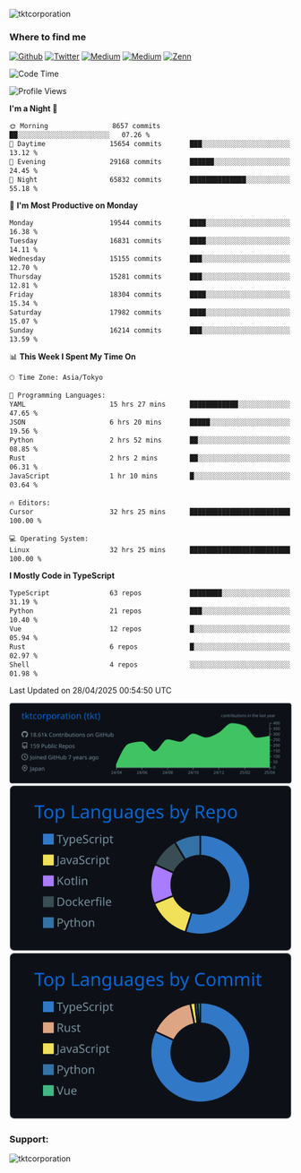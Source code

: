 <p align="left"> <img src="https://komarev.com/ghpvc/?username=tktcorporation&label=Profile%20views&color=0e75b6&style=flat" alt="tktcorporation" /> </p>

<h3>Where to find me</h3>
<p>
<a href="https://github.com/tktcorporation" target="_blank"><img alt="Github" src="https://img.shields.io/badge/GitHub-%2312100E.svg?&style=for-the-badge&logo=Github&logoColor=white" /></a>
<a href="https://twitter.com/tktcorporation" target="_blank"><img alt="Twitter" src="https://img.shields.io/badge/twitter-%231DA1F2.svg?&style=for-the-badge&logo=twitter&logoColor=white" /></a>
<a href="https://www.linkedin.com/in/tktcorporation" target="_blank"><img alt="Medium" src="https://img.shields.io/badge/linkdin-0a66c2.svg?&style=for-the-badge&logo=linkedin&logoColor=white" /></a>
<a href="https://qiita.com/tktcorporation" target="_blank"><img alt="Medium" src="https://img.shields.io/badge/qiita-55C500.svg?&style=for-the-badge&logo=qiita&logoColor=white" /></a>
<a href="https://zenn.dev/tktcorporation" target="_blank"><img alt="Zenn" src="https://img.shields.io/badge/Zenn-3EA8FF.svg?&style=for-the-badge&logo=Zenn&logoColor=white" /></a>
</p>
  
<!--START_SECTION:waka-->
![Code Time](http://img.shields.io/badge/Code%20Time-2%2C332%20hrs%2035%20mins-blue)

![Profile Views](http://img.shields.io/badge/Profile%20Views-0-blue)

**I'm a Night 🦉** 

```text
🌞 Morning                8657 commits        ██░░░░░░░░░░░░░░░░░░░░░░░   07.26 % 
🌆 Daytime                15654 commits       ███░░░░░░░░░░░░░░░░░░░░░░   13.12 % 
🌃 Evening                29168 commits       ██████░░░░░░░░░░░░░░░░░░░   24.45 % 
🌙 Night                  65832 commits       ██████████████░░░░░░░░░░░   55.18 % 
```
📅 **I'm Most Productive on Monday** 

```text
Monday                   19544 commits       ████░░░░░░░░░░░░░░░░░░░░░   16.38 % 
Tuesday                  16831 commits       ████░░░░░░░░░░░░░░░░░░░░░   14.11 % 
Wednesday                15155 commits       ███░░░░░░░░░░░░░░░░░░░░░░   12.70 % 
Thursday                 15281 commits       ███░░░░░░░░░░░░░░░░░░░░░░   12.81 % 
Friday                   18304 commits       ████░░░░░░░░░░░░░░░░░░░░░   15.34 % 
Saturday                 17982 commits       ████░░░░░░░░░░░░░░░░░░░░░   15.07 % 
Sunday                   16214 commits       ███░░░░░░░░░░░░░░░░░░░░░░   13.59 % 
```


📊 **This Week I Spent My Time On** 

```text
🕑︎ Time Zone: Asia/Tokyo

💬 Programming Languages: 
YAML                     15 hrs 27 mins      ████████████░░░░░░░░░░░░░   47.65 % 
JSON                     6 hrs 20 mins       █████░░░░░░░░░░░░░░░░░░░░   19.56 % 
Python                   2 hrs 52 mins       ██░░░░░░░░░░░░░░░░░░░░░░░   08.85 % 
Rust                     2 hrs 2 mins        ██░░░░░░░░░░░░░░░░░░░░░░░   06.31 % 
JavaScript               1 hr 10 mins        █░░░░░░░░░░░░░░░░░░░░░░░░   03.64 % 

🔥 Editors: 
Cursor                   32 hrs 25 mins      █████████████████████████   100.00 % 

💻 Operating System: 
Linux                    32 hrs 25 mins      █████████████████████████   100.00 % 
```

**I Mostly Code in TypeScript** 

```text
TypeScript               63 repos            ████████░░░░░░░░░░░░░░░░░   31.19 % 
Python                   21 repos            ███░░░░░░░░░░░░░░░░░░░░░░   10.40 % 
Vue                      12 repos            █░░░░░░░░░░░░░░░░░░░░░░░░   05.94 % 
Rust                     6 repos             █░░░░░░░░░░░░░░░░░░░░░░░░   02.97 % 
Shell                    4 repos             ░░░░░░░░░░░░░░░░░░░░░░░░░   01.98 % 
```




 Last Updated on 28/04/2025 00:54:50 UTC
<!--END_SECTION:waka-->

[![](https://raw.githubusercontent.com/tktcorporation/tktcorporation/master/profile-summary-card-output/github_dark/0-profile-details.svg)](https://github.com/vn7n24fzkq/github-profile-summary-cards)
[![](https://raw.githubusercontent.com/tktcorporation/tktcorporation/master/profile-summary-card-output/github_dark/1-repos-per-language.svg)](https://github.com/vn7n24fzkq/github-profile-summary-cards) [![](https://raw.githubusercontent.com/tktcorporation/tktcorporation/master/profile-summary-card-output/github_dark/2-most-commit-language.svg)](https://github.com/vn7n24fzkq/github-profile-summary-cards)

<h3 align="left">Support:</h3>
<p><a href="https://www.buymeacoffee.com/tktcorporation"> <img align="left" src="https://cdn.buymeacoffee.com/buttons/v2/default-yellow.png" height="50" width="210" alt="tktcorporation" /></a></p><br><br>
